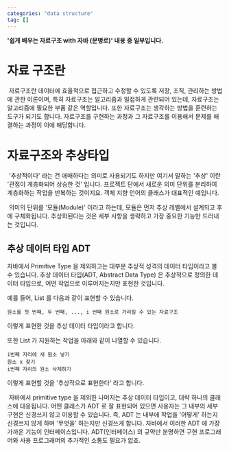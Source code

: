 ```yaml
---
categories: "data structure"
tag: []
---
```


<div class="notice--danger">
    <b>'쉽게 배우는 자료구조 with 자바 (문병로)' 내용 중 일부입니다.</b>
</div>

# 자료 구조란

​	자료구조란 데이터에 효율적으로 접근하고 수정할 수 있도록 저장, 조직, 관리하는 방법에 관한 이론이며, 특히 자료구조는 알고리즘과 밀접하게 관련되어 있는데, 자료구조는 알고리즘에 필요한 부품 같은 역할입니다. 또한 자료구조는 생각하는 방법을 훈련하는 도구가 되기도 합니다. 자료구조를 구현하는 과정과 그 자료구조를 이용해서 문제를 해결하는 과정이 이에 해당합니다.

# 자료구조와 추상타입

​	'추상적이다' 라는 건 애매하다는 의미로 사용되기도 하지만 여기서 말하는 '추상' 이란 '관점이 계층화되어 상승한 것' 입니다. 프로젝트 단에서 새로운 의미 단위를 분리하여 계층화하는 작업을 반복하는 것이지요. 객체 지향 언어의 클래스가 대표적인 예입니다.

​	의미의 단위를 '모듈(Module)' 이라고 하는데, 모듈은 먼저 추상 레벨에서 설계되고 후에 구체화됩니다. 추상화된다는 것은 세부 사항을 생략하고 가장 중요한 기능만 드러내는 것입니다.

## 추상 데이터 타입 ADT

자바에서 Primitive Type 을 제외하고는 대부분 추상적 성격의 데이터 타입이라고 볼 수 있습니다. 추상 데이터 타입(ADT, Abstract Data Type) 은 추상적으로 정의한 데이터 타입으로, 어떤 작업으로 이루어지는지만 표현한 것입니다. 

예를 들어, List 를 다음과 같이 표현할 수 있습니다. 

```
원소를 첫 번째, 두 번째, ..., i 번째 원소로 가리킬 수 있는 자료구조
```

이렇게 표현한 것을 추상 데이터 타입이라고 합니다.

또한 List 가 지원하는 작업을 아래와 같이 나열할 수 있습니다.

```
i번째 자리에 새 원소 넣기
원소 x 찾기
i번째 자리의 원소 삭제하기
```

이렇게 표현할 것을 '추상적으로 표현한다' 라고 합니다.

​	자바에서 primitive type 을 제외한 나머지는 추상 데이터 타입이고, 대략 하나의 클래스에 대응됩니다. 어떤 클래스가 ADT 로 잘 표현되어 있으면 사용자는 그 내부의 세부 구현은 신경쓰지 않고 이용할 수 있습니다. 즉, ADT 는 내부에 작업을 '어떻게' 하는지 신경쓰지 않게 하며  '무엇을' 하는지만 신경쓰게 합니다. 자바에서 이러한 ADT 에 가장 가까운 기능이 인터페이스입니다. ADT(인터페이스) 의 규약만 분명하면 구현 프로그래머와 사용 프로그래머의 추가적인 소통도 필요가 없죠.

